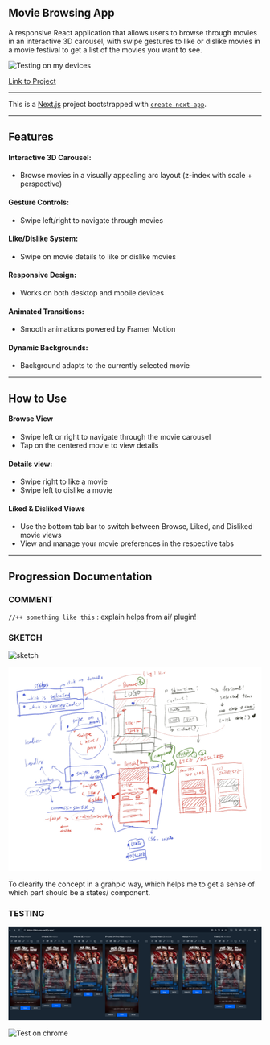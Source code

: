 ## Movie Browsing App
 A responsive React application that allows users to browse through movies in an interactive 3D carousel, with swipe gestures to like or dislike movies in a movie festival to get a list of the movies you want to see.


![Testing on my devices](/public/test-on-devices.gif)

 [Link to Project](https://film-nav.netlify.app/)

-----

 This is a [Next.js](https://nextjs.org) project bootstrapped with [`create-next-app`](https://github.com/vercel/next.js/tree/canary/packages/create-next-app).

 -----

## Features

#### **Interactive 3D Carousel**: 

- Browse movies in a visually appealing arc layout (z-index with scale + perspective)


#### **Gesture Controls**:

- Swipe left/right to navigate through movies


#### **Like/Dislike System**:

- Swipe on movie details to like or dislike movies


#### **Responsive Design**:

- Works on both desktop and mobile devices


#### **Animated Transitions**:

- Smooth animations powered by Framer Motion


#### **Dynamic Backgrounds**:

- Background adapts to the currently selected movie

-----
## How to Use
#### Browse View

- Swipe left or right to navigate through the movie carousel
- Tap on the centered movie to view details

#### Details view:

- Swipe right to like a movie
- Swipe left to dislike a movie

#### Liked & Disliked Views

- Use the bottom tab bar to switch between Browse, Liked, and Disliked movie views
- View and manage your movie preferences in the respective tabs

-----

## Progression Documentation

### **COMMENT**

`//++ something like this` : explain helps from ai/ plugin!

### **SKETCH**

![sketch](/public/IMG_4319.jpg)


![sketch w thought on IPAD](/public/structure.jpg)


To clearify the concept in a grahpic way, which helps me to get a sense of which part should be a states/ component.



### **TESTING**

![Testing on responsive app](/public/screenshot-0425.png)

![Test on chrome](/public/testing-in-chrome.gif)
